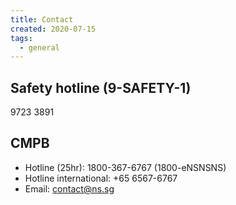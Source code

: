 ```yaml
---
title: Contact
created: 2020-07-15
tags:
  - general
---
```


## Safety hotline (9-SAFETY-1)
9723 3891

## CMPB
- Hotline (25hr): 1800-367-6767 (1800-eNSNSNS)
- Hotline international: +65 6567-6767
- Email: [contact@ns.sg](mailto:contact@ns.sg)
